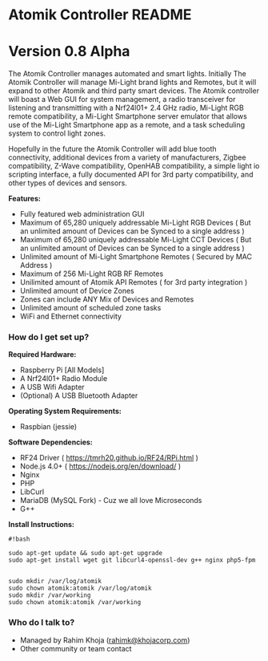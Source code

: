 # Atomik Controller README #

# Version 0.8 Alpha

The Atomik Controller manages automated and smart lights. Initially The Atomik Controller will manage Mi-Light brand lights and Remotes, but it will expand to other Atomik and third party smart devices. The Atomik controller will boast a Web GUI for system management, a radio transceiver for listening and transmitting with a Nrf24l01+ 2.4 GHz radio, Mi-Light RGB remote compatibility, a Mi-Light Smartphone server emulator that allows use of the Mi-Light Smartphone app as a remote, and a task scheduling system to control light zones. 

Hopefully in the future the Atomik Controller will add blue tooth connectivity, additional devices from a variety of manufacturers, Zigbee compatibility, Z-Wave compatibility, OpenHAB compatibility, a simple light io scripting interface, a fully documented API for 3rd party compatibility, and other types of devices and sensors. 

 **Features:**

* Fully featured web administration GUI
* Maximum of 65,280 uniquely addressable Mi-Light RGB Devices ( But an unlimited amount of Devices can be Synced to a single address ) 
* Maximum of 65,280 uniquely addressable Mi-Light CCT Devices ( But an unlimited amount of Devices can be Synced to a single address ) 
* Unlimited amount of Mi-Light Smartphone Remotes ( Secured by MAC Address )
* Maximum of 256 Mi-Light RGB RF Remotes
* Unilimited amount of Atomik API Remotes ( for 3rd party integration )
* Unlimited amount of Device Zones
* Zones can include ANY Mix of Devices and Remotes
* Unlimited amount of scheduled zone tasks
* WiFi and Ethernet connectivity

### How do I get set up? ###


 **Required Hardware:**

 
 * Raspberry Pi [All Models]
 * A Nrf24l01+ Radio Module
 * A USB Wifi Adapter
 * (Optional) A USB Bluetooth Adapter

 
 **Operating System Requirements:**

 
 * Raspbian (jessie)


 **Software Dependencies:**


 * RF24 Driver ( https://tmrh20.github.io/RF24/RPi.html )
 * Node.js 4.0+ ( https://nodejs.org/en/download/ )
 * Nginx
 * PHP
 * LibCurl
 * MariaDB (MySQL Fork) - Cuz we all love Microseconds
 * G++


 **Install Instructions:**

 
```
#!bash

sudo apt-get update && sudo apt-get upgrade
sudo apt-get install wget git libcurl4-openssl-dev g++ nginx php5-fpm


sudo mkdir /var/log/atomik
sudo chown atomik:atomik /var/log/atomik
sudo mkdir /var/working
sudo chown atomik:atomik /var/working

```


### Who do I talk to? ###

* Managed by Rahim Khoja (rahimk@khojacorp.com)
* Other community or team contact